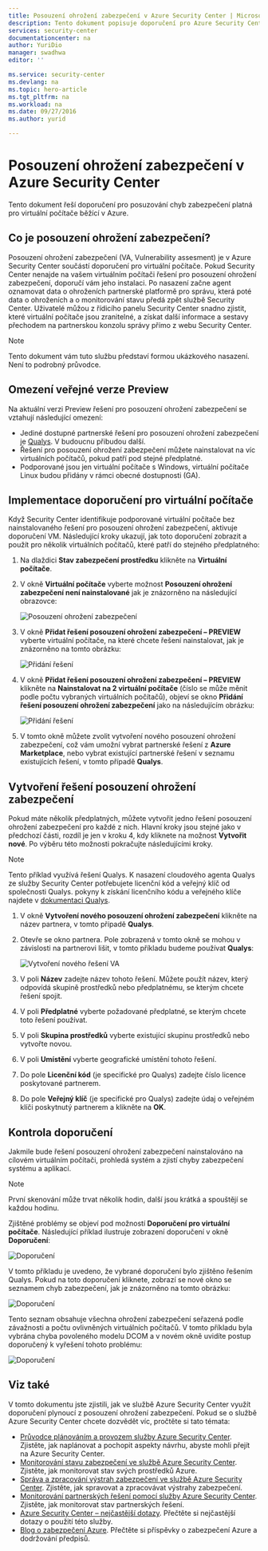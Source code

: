 ```yaml
---
title: Posouzení ohrožení zabezpečení v Azure Security Center | Microsoft Docs
description: Tento dokument popisuje doporučení pro Azure Security Center, která vám pomůžou chránit virtuální počítače instalací řešení pro posouzení ohrožení zabezpečení.
services: security-center
documentationcenter: na
author: YuriDio
manager: swadhwa
editor: ''

ms.service: security-center
ms.devlang: na
ms.topic: hero-article
ms.tgt_pltfrm: na
ms.workload: na
ms.date: 09/27/2016
ms.author: yurid

---
```

# Posouzení ohrožení zabezpečení v Azure Security Center
Tento dokument řeší doporučení pro posuzování chyb zabezpečení platná pro virtuální počítače běžící v Azure.

## Co je posouzení ohrožení zabezpečení?
Posouzení ohrožení zabezpečení (VA, Vulnerability assesment) je v Azure Security Center součástí doporučení pro virtuální počítače. Pokud Security Center nenajde na vašem virtuálním počítači řešení pro posouzení ohrožení zabezpečení, doporučí vám jeho instalaci. Po nasazení začne agent oznamovat data o ohroženích partnerské platformě pro správu, která poté data o ohroženích a o monitorování stavu předá zpět službě Security Center. Uživatelé můžou z řídicího panelu Security Center snadno zjistit, které virtuální počítače jsou zranitelné, a získat další informace a sestavy přechodem na partnerskou konzolu správy přímo z webu Security Center.

> [!NOTE]
> Tento dokument vám tuto službu představí formou ukázkového nasazení. Není to podrobný průvodce.
> 
> 

## Omezení veřejné verze Preview
Na aktuální verzi Preview řešení pro posouzení ohrožení zabezpečení se vztahují následující omezení:

* Jediné dostupné partnerské řešení pro posouzení ohrožení zabezpečení je [Qualys](https://www.qualys.com/lp/azure). V budoucnu přibudou další.
* Řešení pro posouzení ohrožení zabezpečení můžete nainstalovat na víc virtuálních počítačů, pokud patří pod stejné předplatné.
* Podporované jsou jen virtuální počítače s Windows, virtuální počítače Linux budou přidány v rámci obecné dostupnosti (GA).

## Implementace doporučení pro virtuální počítače
Když Security Center identifikuje podporované virtuální počítače bez nainstalovaného řešení pro posouzení ohrožení zabezpečení, aktivuje doporučení VM. Následující kroky ukazují, jak toto doporučení zobrazit a použít pro několik virtuálních počítačů, které patří do stejného předplatného:

1. Na dlaždici **Stav zabezpečení prostředku** klikněte na **Virtuální počítače**.
2. V okně **Virtuální počítače** vyberte možnost **Posouzení ohrožení zabezpečení není nainstalované** jak je znázorněno na následující obrazovce:
   
    ![Posouzení ohrožení zabezpečení](./media/security-center-vulnerability-assessment-recommendations/security-center-vulnerability-assessment-fig1.png)
3. V okně **Přidat řešení posouzení ohrožení zabezpečení – PREVIEW** vyberte virtuální počítače, na které chcete řešení nainstalovat, jak je znázorněno na tomto obrázku:
   
    ![Přidání řešení](./media/security-center-vulnerability-assessment-recommendations/security-center-vulnerability-assessment-fig2.png)
4. V okně **Přidat řešení posouzení ohrožení zabezpečení – PREVIEW** klikněte na **Nainstalovat na 2 virtuální počítače** (číslo se může měnit podle počtu vybraných virtuálních počítačů), objeví se okno **Přidání řešení posouzení ohrožení zabezpečení** jako na následujícím obrázku:
   
    ![Přidání řešení](./media/security-center-vulnerability-assessment-recommendations/security-center-vulnerability-assessment-fig3.png)
5. V tomto okně můžete zvolit vytvoření nového posouzení ohrožení zabezpečení, což vám umožní vybrat partnerské řešení z **Azure Marketplace**, nebo vybrat existující partnerské řešení v seznamu existujících řešení, v tomto případě **Qualys**.

## Vytvoření řešení posouzení ohrožení zabezpečení
Pokud máte několik předplatných, můžete vytvořit jedno řešení posouzení ohrožení zabezpečení pro každé z nich. Hlavní kroky jsou stejné jako v předchozí části, rozdíl je jen v kroku 4, kdy kliknete na možnost **Vytvořit nové**. Po výběru této možnosti pokračujte následujícími kroky.

> [!NOTE]
> Tento příklad využívá řešení Qualys. K nasazení cloudového agenta Qualys ze služby Security Center potřebujete licenční kód a veřejný klíč od společnosti Qualys. pokyny k získání licenčního kódu a veřejného klíče najdete v [dokumentaci Qualys](https://community.qualys.com/docs/DOC-5823-deploying-qualys-cloud-agents-from-microsoft-azure-security-center).
> 
> 

1. V okně **Vytvoření nového posouzení ohrožení zabezpečení** klikněte na název partnera, v tomto případě **Qualys**.
2. Otevře se okno partnera. Pole zobrazená v tomto okně se mohou v závislosti na partnerovi lišit, v tomto příkladu budeme používat **Qualys**:
   
    ![Vytvoření nového řešení VA](./media/security-center-vulnerability-assessment-recommendations/security-center-vulnerability-assessment-fig7.png)
3. V poli **Název** zadejte název tohoto řešení. Můžete použít název, který odpovídá skupině prostředků nebo předplatnému, se kterým chcete řešení spojit.
4. V poli **Předplatné** vyberte požadované předplatné, se kterým chcete toto řešení používat.
5. V poli **Skupina prostředků** vyberte existující skupinu prostředků nebo vytvořte novou.
6. V poli **Umístění** vyberte geografické umístění tohoto řešení.
7. Do pole **Licenční kód** (je specifické pro Qualys) zadejte číslo licence poskytované partnerem.
8. Do pole **Veřejný klíč** (je specifické pro Qualys) zadejte údaj o veřejném klíči poskytnutý partnerem a klikněte na **OK**.

## Kontrola doporučení
Jakmile bude řešení posouzení ohrožení zabezpečení nainstalováno na cílovém virtuálním počítači, prohledá systém a zjistí chyby zabezpečení systému a aplikací.

> [!NOTE]
> První skenování může trvat několik hodin, další jsou krátká a spouštějí se každou hodinu.
> 
> 

Zjištěné problémy se objeví pod možností **Doporučení pro virtuální počítače**. Následující příklad ilustruje zobrazení doporučení v okně **Doporučení**:

![Doporučení](./media/security-center-vulnerability-assessment-recommendations/security-center-vulnerability-assessment-fig4.png)

V tomto příkladu je uvedeno, že vybrané doporučení bylo zjištěno řešením Qualys. Pokud na toto doporučení kliknete, zobrazí se nové okno se seznamem chyb zabezpečení, jak je znázorněno na tomto obrázku:

![Doporučení](./media/security-center-vulnerability-assessment-recommendations/security-center-vulnerability-assessment-fig5.png)

Tento seznam obsahuje všechna ohrožení zabezpečení seřazená podle závažnosti a počtu ovlivněných virtuálních počítačů. V tomto příkladu byla vybrána chyba povoleného modelu DCOM a v novém okně uvidíte postup doporučený k vyřešení tohoto problému:

![Doporučení](./media/security-center-vulnerability-assessment-recommendations/security-center-vulnerability-assessment-fig6.png)

## Viz také
V tomto dokumentu jste zjistili, jak ve službě Azure Security Center využít doporučení plynoucí z posouzení ohrožení zabezpečení. Pokud se o službě Azure Security Center chcete dozvědět víc, pročtěte si tato témata:

* [Průvodce plánováním a provozem služby Azure Security Center](security-center-planning-and-operations-guide.md). Zjistěte, jak naplánovat a pochopit aspekty návrhu, abyste mohli přejít na Azure Security Center.
* [Monitorování stavu zabezpečení ve službě Azure Security Center](security-center-monitoring.md). Zjistěte, jak monitorovat stav svých prostředků Azure.
* [Správa a zpracování výstrah zabezpečení ve službě Azure Security Center](security-center-managing-and-responding-alerts.md). Zjistěte, jak spravovat a zpracovávat výstrahy zabezpečení.
* [Monitorování partnerských řešení pomocí služby Azure Security Center](security-center-partner-solutions.md). Zjistěte, jak monitorovat stav partnerských řešení.
* [Azure Security Center – nejčastější dotazy](security-center-faq.md). Přečtěte si nejčastější dotazy o použití této služby.
* [Blog o zabezpečení Azure](http://blogs.msdn.com/b/azuresecurity/). Přečtěte si příspěvky o zabezpečení Azure a dodržování předpisů.

<!--HONumber=Sep16_HO4-->


